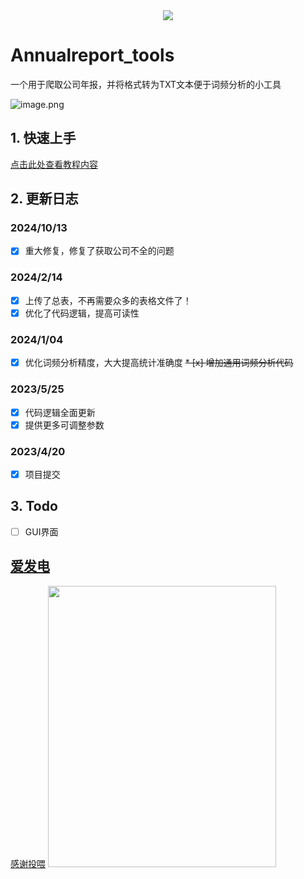 <div align=center><img src="https://cdn.nlark.com/yuque/0/2023/png/22569186/1684745335675-3954e453-98c6-4004-9643-fc913f90b01b.png?x-oss-process=image%2Fresize%2Cw_1401%2Climit_0"/></div>

# Annualreport_tools
一个用于爬取公司年报，并将格式转为TXT文本便于词频分析的小工具


![image.png](https://cdn.nlark.com/yuque/0/2023/png/22569186/1684739594091-379cdf84-28f5-4998-835f-7c9555fddac7.png#averageHue=%23a8c1db&clientId=uc29edf23-5138-4&from=paste&height=687&id=ua755022a&originHeight=1374&originWidth=2560&originalType=binary&ratio=2&rotation=0&showTitle=false&size=944474&status=done&style=none&taskId=ucc34614d-4b0d-48dc-a316-949d41f13b8&title=&width=1280)

## 1. 快速上手

[点击此处查看教程内容](https://github.com/legeling/Annualreport_tools/wiki/%E4%BB%A3%E7%A0%81%E6%9B%B4%E6%96%B0%E6%8F%90%E9%86%92%EF%BC%81%EF%BC%81)

## 2. 更新日志
### 2024/10/13
* [x] 重大修复，修复了获取公司不全的问题
### 2024/2/14
* [x] 上传了总表，不再需要众多的表格文件了！
* [x] 优化了代码逻辑，提高可读性
### 2024/1/04
* [x] 优化词频分析精度，大大提高统计准确度
~~* [x] 增加通用词频分析代码~~
### 2023/5/25
* [x] 代码逻辑全面更新
* [x] 提供更多可调整参数
### 2023/4/20
* [x] 项目提交


## 3. Todo
* [ ] GUI界面

## [爱发电](https://afdian.net/a/NBFX1)

[感谢投喂](https://afdian.net/a/NBFX1) 
<img width="365px" height="450px" src="https://github.com/legeling/-/blob/main/afdian-%E5%87%8C%E5%B0%8F%E6%B7%BB.jpg?raw=true">
